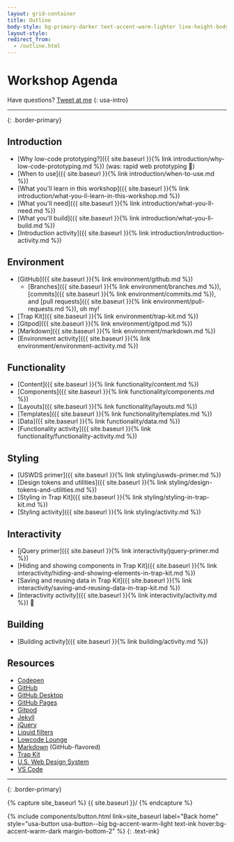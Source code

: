 ```yaml
---
layout: grid-container
title: Outline
body-style: bg-primary-darker text-accent-warm-lighter line-height-body-4 padding-bottom-9 font-body-lg slide
layout-style:
redirect_from:
  - /outline.html
---
```


# Workshop Agenda

Have questions? [Tweet at me](https://tiny.one/pn8bdvwr)
{: usa-intro}

<hr>{: .border-primary}

## Introduction

- [Why low-code prototyping?]({{ site.baseurl }}{% link introduction/why-low-code-prototyping.md %}) (was: rapid web prototyping 😬)
- [When to use]({{ site.baseurl }}{% link introduction/when-to-use.md %})
- [What you'll learn in this workshop]({{ site.baseurl }}{% link introduction/what-you-ll-learn-in-this-workshop.md %})
- [What you'll need]({{ site.baseurl }}{% link introduction/what-you-ll-need.md %})
- [What you'll build]({{ site.baseurl }}{% link introduction/what-you-ll-build.md %})
- [Introduction activity]({{ site.baseurl }}{% link introduction/introduction-activity.md %})

## Environment

- [GitHub]({{ site.baseurl }}{% link environment/github.md %})
    - [Branches]({{ site.baseurl }}{% link environment/branches.md %}), [commits]({{ site.baseurl }}{% link environment/commits.md %}), and [pull requests]({{ site.baseurl }}{% link environment/pull-requests.md %}), oh my!
- [Trap Kit]({{ site.baseurl }}{% link environment/trap-kit.md %})
- [Gitpod]({{ site.baseurl }}{% link environment/gitpod.md %})
- [Markdown]({{ site.baseurl }}{% link environment/markdown.md %})
- [Environment activity]({{ site.baseurl }}{% link environment/environment-activity.md %})

## Functionality

- [Content]({{ site.baseurl }}{% link functionality/content.md %})
- [Components]({{ site.baseurl }}{% link functionality/components.md %})
- [Layouts]({{ site.baseurl }}{% link functionality/layouts.md %})
- [Templates]({{ site.baseurl }}{% link functionality/templates.md %})
- [Data]({{ site.baseurl }}{% link functionality/data.md %})
- [Functionality activity]({{ site.baseurl }}{% link functionality/functionality-activity.md %})

## Styling

- [USWDS primer]({{ site.baseurl }}{% link styling/uswds-primer.md %})
- [Design tokens and utilities]({{ site.baseurl }}{% link styling/design-tokens-and-utilities.md %})
- [Styling in Trap Kit]({{ site.baseurl }}{% link styling/styling-in-trap-kit.md %})
- [Styling activity]({{ site.baseurl }}{% link styling/activity.md %})

## Interactivity

- [jQuery primer]({{ site.baseurl }}{% link interactivity/jquery-primer.md %})
- [Hiding and showing components in Trap Kit]({{ site.baseurl }}{% link interactivity/hiding-and-showing-elements-in-trap-kit.md %})
- [Saving and reusing data in Trap Kit]({{ site.baseurl }}{% link interactivity/saving-and-reusing-data-in-trap-kit.md %})
- [Interactivity activity]({{ site.baseurl }}{% link interactivity/activity.md %}) 🤨

## Building

- [Building activity]({{ site.baseurl }}{% link building/activity.md %})

## Resources

- [Codepen](https://codepen.io/)
- [GitHub](https://github.com/)
- [GitHub Desktop](https://desktop.github.com/)
- [GitHub Pages](https://pages.github.com/)
- [Gitpod](https://www.gitpod.io/)
- [Jekyll](https://jekyllrb.com/)
- [jQuery](https://jquery.com/)
- [Liquid filters](https://shopify.github.io/liquid/filters/abs/)
- [Lowcode Lounge](http://lowcodelounge.co)
- [Markdown](https://docs.github.com/en/get-started/writing-on-github/getting-started-with-writing-and-formatting-on-github/basic-writing-and-formatting-syntax) (GitHub-flavored)
- [Trap Kit](https://trapkit.co/)
- [U.S. Web Design System](https://designsystem.digital.gov/)
- [VS Code](https://code.visualstudio.com/)

<hr>{: .border-primary}

{% capture site_baseurl %}
{{ site.baseurl }}/
{% endcapture %}

{% include components/button.html link=site_baseurl label="Back home" style="usa-button usa-button--big bg-accent-warm-light text-ink hover:bg-accent-warm-dark margin-bottom-2" %}
{: .text-ink}